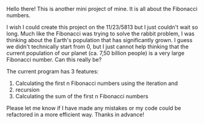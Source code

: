 Hello there! This is another mini project of mine. It is all about the Fibonacci numbers.

I wish I could create this project on the 11/23/5813 but I just couldn't wait so long. Much like the Fibonacci was trying to solve the  rabbit problem, I was thinking about the Earth's population that has significantly grown. I guess we didn't technically start from 0, but I just cannot help thinking that the current population of our planet (ca. 7,50 billion people) is a very large Fibonacci number. Can this really be?

The current program has 3 features:
1) Calculating the first n Fibonacci numbers using the iteration and
2) recursion
3) Calculating the sum of the first n Fibonacci numbers

Please let me know if I have made any mistakes or my code could be refactored in a more efficient way. Thanks in advance!
